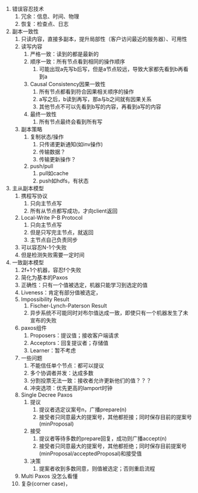 1. 错误容忍技术
    1. 冗余：信息、时间、物理
    2. 恢复：检查点、日志 
2. 副本一致性
    1. 只读内容，直接多副本，提升局部性（客户访问最近的服务器）、可用性
    2. 读写内容
        1. 严格一致：读到的都是最新的
        2. 顺序一致：所有节点看到相同的操作顺序
            1. 可能出现a先写b后写，但是a节点较远，导致大家都先看到b再看到a
        3. Causal Consistency因果一致性
            1. 所有节点都看到符合因果相关顺序的操作
            2. a写之后，b读到再写，那a与b之间就有因果关系
            3. 其他节点不可以先看到b写的内容，再看到a写的内容
        4. 最终一致性
            1. 所有节点最终会看到所有写
    4. 副本策略
        1. 复制状态/操作
            1. 只传递更新通知(如inv操作)
            2. 传输数据？
            3. 传输更新操作？
        2. push/pull
            1. pull如cache
            2. push如hdfs，有状态
3. 主从副本模型
    1. 携程写协议
        1. 只向主节点写
        2. 所有从节点都写成功，才向client返回
    2. Local-Write P-B Protocol
        1. 只向主节点写
        2. 但是只写完主节点，就返回
        3. 主节点自己负责同步
    3. 可以容忍N-1个失败
    4. 但是检测失败需要一定时间
4. 一致副本模型
    1. 2f+1个机器，容忍f个失败
    2. 简化为基本的Paxos
    3. 正确性：只有一个值被选定，机器只能学习到选定的值
    4. Liveness：肯定有部分值被选定，
    5. Impossibility Result
        1. Fischer-Lynch-Paterson Result
        2. 异步系统不可能同时对布尔值达成一致，即使只有一个机器发生了未宣布的失败
    6. paxos组件
        1. Proposers：提议值；接收客户端请求
        2. Acceptors：回复提议者；存储值
        3. Learner：暂不考虑
    7. 一些问题
        1. 不能信任单个节点：都可以提议
        2. 多个协调者并发：达成多数
        3. 分割投票无法一致：接收者允许更新他们的值？？？
        4. 冲突选项：优先更高的lamport时钟
    8. Single Decree Paxos
        1. 提议
            1. 提议者选定议案号n，广播prepare(n)
            2. 接受者只同意最大的提案号，其他都拒接；同时保存目前的提案号(minProposal) 
        2. 接受
            1. 提议者等待多数的prepare回复，成功则广播accept(n)
            2. 接受者只同意最大的提案号，其他都拒绝；同时保存目前提案号(minProposal/acceptedProposal)和接受值
        3. 决策
            1. 提案者收到多数同意，则值被选定；否则重启流程
    9. Multi Paxos 没怎么看懂
    10. 复杂(corner case)，